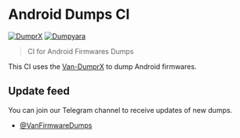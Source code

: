 # Android Dumps CI

[![DumprX](https://github.com/VanVuong41429/Van-AndroidDumpsCI/actions/workflows/DumprX.yml/badge.svg)](https://github.com/VanVuong41429/Van-AndroidDumpsCI/actions/workflows/DumprX.yml)
[![Dumpyara](https://github.com/VanVuong41429/Van-AndroidDumpsCI/actions/workflows/dumpyara.yml/badge.svg)](https://github.com/VanVuong41429/Van-AndroidDumpsCI/actions/workflows/dumpyara.yml)

> CI for Android Firmwares Dumps

This CI uses the [Van-DumprX](https://github.com/VanVuong41429/Van-DumprX) to dump Android firmwares.

## Update feed

You can join our Telegram channel to receive updates of new dumps.

- [@VanFirmwareDumps](https://t.me/VanFirmwareDumps)
